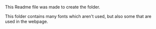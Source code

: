 This Readme file was made to create the folder.

This folder contains many fonts which aren't used, but also some that are used in the webpage.
